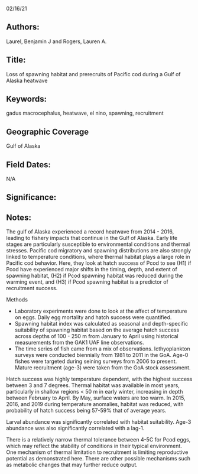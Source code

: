 02/16/21
## Authors:
Laurel, Benjamin J and Rogers, Lauren A.
## Title:
Loss of spawning habitat and prerecruits of Pacific cod during a Gulf of Alaska heatwave
## Keywords:
gadus macrocephalus, heatwave, el nino, spawning, recruitment
## Geographic Coverage
Gulf of Alaska
## Field Dates:
N/A
## Significance:


## Notes:
The gulf of Alaska experienced a record heatwave from 2014 - 2016, leading to fishery impacts that continue in the Gulf of Alaska. Early life stages are particularly susceptible to environmental conditions and thermal stresses. Pacific cod migratory and spawning distributions are also strongly linked to temperature conditions, where thermal habitat plays a large role in Pacific cod behavior. Here, they look at hatch success of Pcod to see (H1) if Pcod have experienced major shifts in the timing, depth, and extent of spawning habitat, (H2) if Pcod spawning habitat was reduced during the warming event, and (H3) if Pcod spawning habitat is a predictor of recruitment success.

Methods
- Laboratory experiments were done to look at the affect of temperature on eggs. Daily egg mortality and hatch success were quantified.
- Spawning habitat index was calculated as seasonal and depth-specific suitability of spawning habitat based on the average hatch success across depths of 100 - 250 m from January to April using historical measurements from the GAK1 UAF line observations.
- The time series of fish came from a mix of observations. Icthyoplankton surveys were conducted biennially from 1981 to 2011 in the GoA. Age-0 fishes were targeted during seining surveys from 2006 to present. Mature recruitment (age-3) were taken from the GoA stock assessment.

Hatch success was highly temperature dependent, with the highest success between 3 and 7 degrees. Thermal habitat was available in most years, particularly in shallow regions < 50 m in early winter, increasing in depth between February to April. By May, surface waters are too warm. In 2015, 2016, and 2019 during temperature anomalies, habitat was reduced, with probability of hatch success being 57-59% that of average years.

Larval abundance was significantly correlated with habitat suitability. Age-3 abundance was also significantly correlated with a lag-1.

There is a relatively narrow thermal tolerance between 4-5C for Pcod eggs, which may reflect the stability of conditions in their typical environment. One mechanism of thermal limitation to recruitment is limiting reproductive potential as demonstrated here. There are other possible mechanisms such as metabolic changes that may further reduce output.
